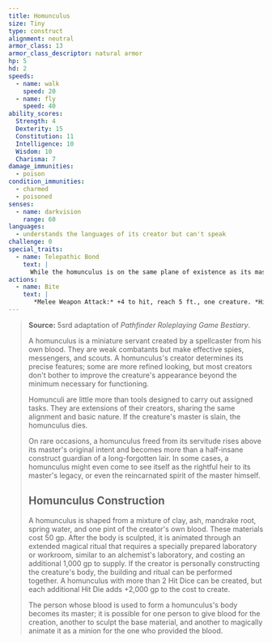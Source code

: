 ```yaml
---
title: Homunculus
size: Tiny
type: construct
alignment: neutral
armor_class: 13
armor_class_descriptor: natural armor
hp: 5
hd: 2
speeds:
  - name: walk
    speed: 20
  - name: fly
    speed: 40
ability_scores:
  Strength: 4
  Dexterity: 15
  Constitution: 11
  Intelligence: 10
  Wisdom: 10
  Charisma: 7
damage_immunities:
  - poison
condition_immunities:
  - charmed
  - poisoned
senses:
  - name: darkvision
    range: 60
languages:
  - understands the languages of its creator but can't speak
challenge: 0
special_traits:
  - name: Telepathic Bond
    text: |
      While the homunculus is on the same plane of existence as its master, it can magically convey what it senses to its master, and the two can communicate telepathically.
actions:
  - name: Bite
    text: |
       *Melee Weapon Attack:* +4 to hit, reach 5 ft., one creature. *Hit:* 1 piercing damage, and the target must succeed on a DC 10 Constitution saving throw or be poisoned for 1 minute. If the saving throw fails by 5 or more, the target is instead poisoned for 5 (1d10) minutes and unconscious while poisoned in this way.
---
```


> **Source:** 5srd adaptation of *Pathfinder Roleplaying Game Bestiary*.
>
> A homunculus is a miniature servant created by a spellcaster from his own blood. They are weak combatants but make effective spies, messengers, and scouts. A homunculus's creator determines its precise features; some are more refined looking, but most creators don't bother to improve the creature's appearance beyond the minimum necessary for functioning.
>
> Homunculi are little more than tools designed to carry out assigned tasks. They are extensions of their creators, sharing the same alignment and basic nature. If the creature's master is slain, the homunculus dies.
>
> On rare occasions, a homunculus freed from its servitude rises above its master's original intent and becomes more than a half-insane construct guardian of a long-forgotten lair. In some cases, a homunculus might even come to see itself as the rightful heir to its master's legacy, or even the reincarnated spirit of the master himself.
>
> ## Homunculus Construction
>
> A homunculus is shaped from a mixture of clay, ash, mandrake root, spring water, and one pint of the creator's own blood. These materials cost 50 gp. After the body is sculpted, it is animated through an extended magical ritual that requires a specially prepared laboratory or workroom, similar to an alchemist's laboratory, and costing an additional 1,000 gp to supply. If the creator is personally constructing the creature's body, the building and ritual can be performed together. A homunculus with more than 2 Hit Dice can be created, but each additional Hit Die adds +2,000 gp to the cost to create.
>
> The person whose blood is used to form a homunculus's body becomes its master; it is possible for one person to give blood for the creation, another to sculpt the base material, and another to magically animate it as a minion for the one who provided the blood.
